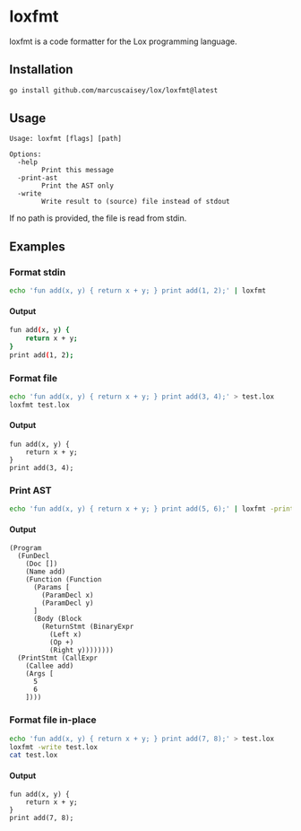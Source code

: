 # loxfmt

loxfmt is a code formatter for the Lox programming language.

## Installation

```sh
go install github.com/marcuscaisey/lox/loxfmt@latest
```

## Usage

```
Usage: loxfmt [flags] [path]

Options:
  -help
        Print this message
  -print-ast
        Print the AST only
  -write
        Write result to (source) file instead of stdout
```

If no path is provided, the file is read from stdin.

## Examples

### Format stdin

```sh
echo 'fun add(x, y) { return x + y; } print add(1, 2);' | loxfmt
```

#### Output

```sh
fun add(x, y) {
    return x + y;
}
print add(1, 2);
```

### Format file

```sh
echo 'fun add(x, y) { return x + y; } print add(3, 4);' > test.lox
loxfmt test.lox
```

#### Output

```
fun add(x, y) {
    return x + y;
}
print add(3, 4);
```

### Print AST

```sh
echo 'fun add(x, y) { return x + y; } print add(5, 6);' | loxfmt -print-ast
```

#### Output

```
(Program
  (FunDecl
    (Doc [])
    (Name add)
    (Function (Function
      (Params [
        (ParamDecl x)
        (ParamDecl y)
      ]
      (Body (Block
        (ReturnStmt (BinaryExpr
          (Left x)
          (Op +)
          (Right y))))))))
  (PrintStmt (CallExpr
    (Callee add)
    (Args [
      5
      6
    ])))
```

### Format file in-place

```sh
echo 'fun add(x, y) { return x + y; } print add(7, 8);' > test.lox
loxfmt -write test.lox
cat test.lox
```

#### Output

```
fun add(x, y) {
    return x + y;
}
print add(7, 8);
```
